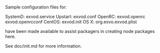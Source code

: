 Sample configuration files for:

SystemD: exvod.service
Upstart: exvod.conf
OpenRC:  exvod.openrc
         exvod.openrcconf
CentOS:  exvod.init
OS X:    org.exvo.exvod.plist

have been made available to assist packagers in creating node packages here.

See doc/init.md for more information.
